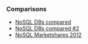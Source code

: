 ### Comparisons

-   [NoSQL DBs compared](http://kkovacs.eu/cassandra-vs-mongodb-vs-couchdb-vs-redis)
-   [NoSQL DBs compared \#2](http://db-engines.com/de/system/Cassandra%3BCouchbase%3BElasticsearch%3BMongoDB%3BRedis)
-   [NoSQL Marketshares 2012](http://nosql.mypopescu.com/post/16352202292/jelastic-database-marketshare-mysql-mongodb)

